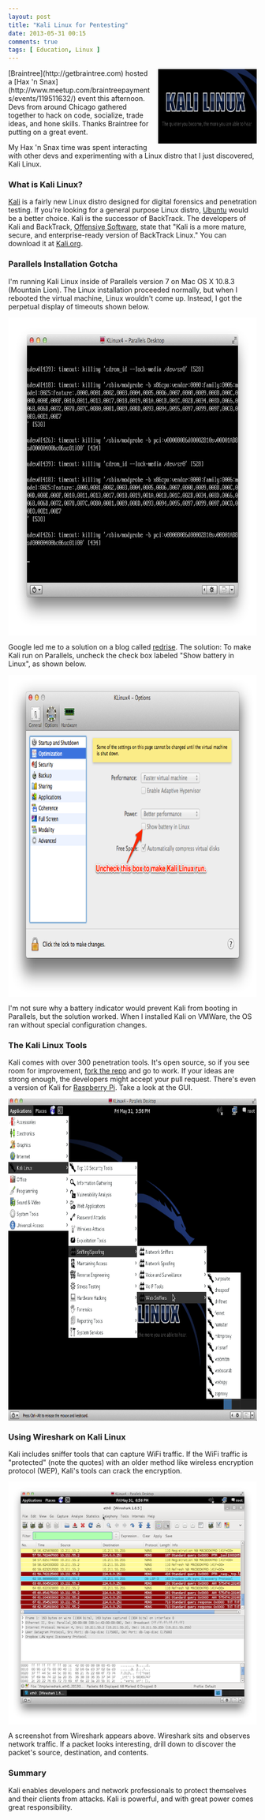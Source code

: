 ```yaml
---
layout: post
title: "Kali Linux for Pentesting"
date: 2013-05-31 00:15
comments: true
tags: [ Education, Linux ]
---
```

<img src="/images/kali-linux-desktop.png" style="margin-left:10px;" width="200" height="151" title="Kali Linux - The quieter you become, the more you are able to hear." alt="Kali Linux - The quieter you become, the more you are able to hear." align="right">
[Braintree](http://getbraintree.com) hosted a [Hax 'n Snax](http://www.meetup.com/braintreepayments/events/119511632/) event this afternoon. Devs from around Chicago gathered together to hack on code, socialize, trade ideas, and hone skills. Thanks Braintree for putting on a great event.

My Hax 'n Snax time was spent interacting with other devs and experimenting with a Linux distro that I just discovered, Kali Linux.

### What is Kali Linux?
[Kali](http://www.kali.org/) is a fairly new Linux distro designed for digital forensics and penetration testing. If you're looking for a general purpose Linux distro, [Ubuntu](http://ubuntu.com) would be a better choice. Kali is the successor of BackTrack. The developers of Kali and BackTrack, [Offensive Software](http://www.offensive-security.com/), state that "Kali is a more mature, secure, and enterprise-ready version of BackTrack Linux." You can download it at [Kali.org](http://kali.org).

<!--more-->

### Parallels Installation Gotcha
I'm running Kali Linux inside of Parallels version 7 on Mac OS X 10.8.3 (Mountain Lion). The Linux installation proceeded normally, but when I rebooted the virtual machine, Linux wouldn't come up. Instead, I got the perpetual display of timeouts shown below.

<center><img src="/images/time-out.png" width="754" height="645" title="Kali Linux time out" alt="Kali Linux time out" align="center"></center>

Google led me to a solution on a blog called [redrise](http://redrise.wordpress.com/2013/04/02/installing-kali-in-parallels-desktop-7/). The solution: To make Kali run on Parallels, uncheck the check box labeled "Show battery in Linux", as shown below.

<center><img src="/images/show-battery-in-linux.png" width="798" height="653" title="Kali - Show battery in Linux" alt="Kali - Show battery in Linux" align="center"></center>
 
I'm not sure why a battery indicator would prevent Kali from booting in Parallels, but the solution worked. When I installed Kali on VMWare, the OS ran without special configuration changes.

### The Kali Linux Tools
Kali comes with over 300 penetration tools. It's open source, so if you see room for improvement, [fork the repo](http://git.kali.org/gitweb/) and go to work. If your ideas are strong enough, the developers might accept your pull request. There's even a version of Kali for [Raspberry Pi](/blog/2012/12/03/ruby-on-raspberry-pi/). Take a look at the GUI.

<center><img src="/images/kali-linux-security-tools.png" width="798" height="653" title="Kali Linux Security Tools" alt="Kali Linux Security Tools" align="center"></center>

### Using Wireshark on Kali Linux
Kali includes sniffer tools that can capture WiFi traffic. If the WiFi traffic is "protected" (note the quotes) with an older method like wireless encryption protocol (WEP), Kali's tools can crack the encryption. 

<center><img src="/images/wireshark-kali-linux.png" width="600" height="492" title="Kali Linux Wireshark" alt="Kali Linux Wireshark" align="center"></center>

A screenshot from Wireshark appears above. Wireshark sits and observes network traffic. If a packet looks interesting, drill down to discover the packet's source, destination, and contents.

### Summary
Kali enables developers and network professionals to protect themselves and their clients from attacks. Kali is powerful, and with great power comes great responsibility.
